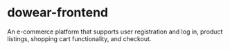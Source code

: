 # dowear-frontend
An e-commerce platform that supports user registration and log in, product listings, shopping cart functionality, and checkout.
